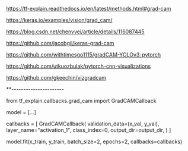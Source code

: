 https://tf-explain.readthedocs.io/en/latest/methods.html#grad-cam

https://keras.io/examples/vision/grad_cam/

https://blog.csdn.net/chenvvei/article/details/116087445

https://github.com/jacobgil/keras-grad-cam

https://github.com/withtimesgo1115/gradCAM-YOLOv3-pytorch

https://github.com/utkuozbulak/pytorch-cnn-visualizations

https://github.com/gkeechin/vizgradcam

**----------------------

from tf_explain.callbacks.grad_cam import GradCAMCallback

model = [...]

callbacks = [
    GradCAMCallback(
        validation_data=(x_val, y_val),
        layer_name="activation_1",
        class_index=0,
        output_dir=output_dir,
    )
]

model.fit(x_train, y_train, batch_size=2, epochs=2, callbacks=callbacks)

